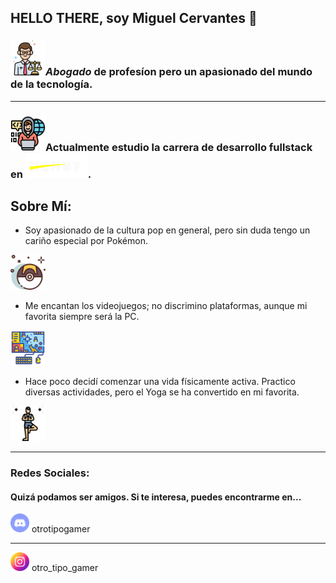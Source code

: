 ## HELLO THERE, soy Miguel Cervantes 👋

### <img src="Abogado.png" width="56">***Abogado*** de profesíon pero un apasionado del mundo de la tecnología. 
***
### <img src="Programador.png" width="56">Actualmente estudio la carrera de desarrollo **fullstack**  en <img src="Henry.png" width="100">.

## Sobre Mí:
* Soy apasionado de la cultura pop en general, pero sin duda tengo un cariño especial por Pokémon.   
<img src="Pokeball.png" width="56">

* Me encantan los videojuegos; no discrimino plataformas, aunque mi favorita siempre será la PC.   
<img src="Videogame.png" width="56">

* Hace poco decidí comenzar una vida físicamente activa. Practico diversas actividades, pero el Yoga se ha convertido en mi favorita.    
<img src="Yoga.png" width="56">

***

### Redes Sociales:

#### Quizá podamos ser amigos. Si te interesa, puedes encontrarme en...
<img src="Discord.png" width="30"> otrotipogamer
***
<img src="Instagram.png" width="30"> otro_tipo_gamer

